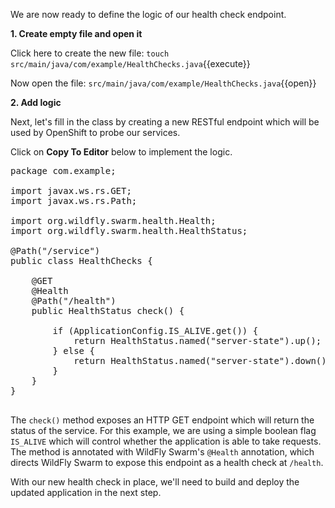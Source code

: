 We are now ready to define the logic of our health check endpoint.

**1. Create empty file and open it**

Click here to create the new file: `touch src/main/java/com/example/HealthChecks.java`{{execute}}

Now open the file: `src/main/java/com/example/HealthChecks.java`{{open}}

**2. Add logic**

Next, let's fill in the class by creating a new RESTful endpoint which will be used by OpenShift to probe our services.

Click on **Copy To Editor** below to implement the logic.

<pre class="file" data-filename="./src/main/java/com/example/HealthChecks.java" data-target="replace">
package com.example;

import javax.ws.rs.GET;
import javax.ws.rs.Path;

import org.wildfly.swarm.health.Health;
import org.wildfly.swarm.health.HealthStatus;

@Path("/service")
public class HealthChecks {

    @GET
    @Health
    @Path("/health")
    public HealthStatus check() {

        if (ApplicationConfig.IS_ALIVE.get()) {
            return HealthStatus.named("server-state").up();
        } else {
            return HealthStatus.named("server-state").down();
        }
    }
}

</pre>

The `check()` method exposes an HTTP GET endpoint which will return the status of the service. For this example,
we are using a simple boolean flag `IS_ALIVE` which will control whether the application is able to take requests.
The method is annotated with WildFly Swarm's `@Health` annotation, which directs WildFly Swarm to expose
this endpoint as a health check at `/health`.

With our new health check in place, we'll need to build and deploy the updated application in the next step.
